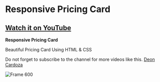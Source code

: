 # Responsive Pricing Card

## [Watch it on YouTube](https://youtu.be/ID7ODwgwfOU)

**Responsive Pricing Card** <br>

Beautiful Pricing Card Using HTML &amp; CSS 

Do not forget to subscribe to the channel for more videos like this. [Deon Cardoza](https://www.youtube.com/c/DeonCardoza)

![Frame 600](https://user-images.githubusercontent.com/62986555/151692053-439ce539-0b95-43d5-8b3d-e731f5265048.jpg)
